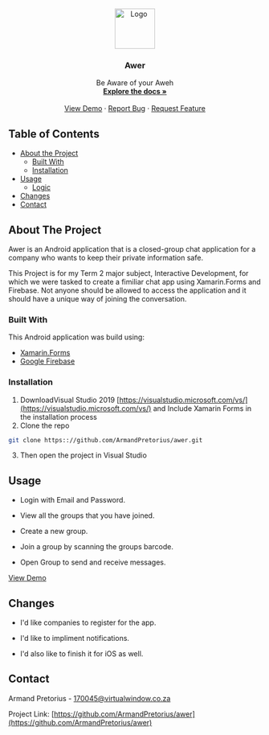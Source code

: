 <!--CClone README.MD-->

<!-- PROJECT LOGO -->
<br />
<p align="center">
  <a href="https://github.com/ArmandPretorius/awer">
    <img src="awer/awer.Android/Resources/mipmap-hdpi/icon.png" alt="Logo" height="80" radius="40"/>
  </a>

  <h3 align="center">Awer</h3>

  <p align="center">
   Be Aware of your Aweh
    <br />
    <a href="https://github.com/ArmandPretorius/awer"><strong>Explore the docs »</strong></a>
    <br />
    <br />
    <a href="https://github.com/ArmandPretorius/awer">View Demo</a>
    ·
    <a href="https://github.com/ArmandPretorius/awer/issues">Report Bug</a>
    ·
    <a href="https://github.com/ArmandPretorius/awer/issues">Request Feature</a>
  </p>
</p>



<!-- TABLE OF CONTENTS -->
## Table of Contents

* [About the Project](#about-the-project)
  * [Built With](#built-with)
  * [Installation](#installation)
* [Usage](#usage)
  * [Logic](#logic)
* [Changes](#changes)
* [Contact](#contact)

<!-- ABOUT THE PROJECT -->
## About The Project

Awer is an Android application that is a closed-group chat application for a company who wants to keep their private information safe.

This Project is for my Term 2 major subject, Interactive Development, for which we were tasked to create a fimiliar chat app using Xamarin.Forms and Firebase.  Not anyone should be allowed to access the application and it should have a unique way of joining the conversation.


### Built With
This Android application was build using:
* [Xamarin.Forms](https://dotnet.microsoft.com/apps/xamarin/xamarin-forms)
* [Google Firebase](https://firebase.google.com/?gclid=CjwKCAiAws7uBRAkEiwAMlbZjlUEwraOgZNquxXnxj8mIRa5ZZycTH_j8nwlR25wfS9oWmjK2lID-xoCmVUQAvD_BwE)


### Installation

1. DownloadVisual Studio 2019 [https://visualstudio.microsoft.com/vs/](https://visualstudio.microsoft.com/vs/) and Include Xamarin Forms in the installation process
2. Clone the repo
```sh
git clone https:://github.com/ArmandPretorius/awer.git
```
3. Then open the project in Visual Studio

<!-- USAGE -->
## Usage

* Login with Email and Password.

* View all the groups that you have joined.

* Create a new group.

* Join a group by scanning the groups barcode.

* Open Group to send and receive messages.


[View Demo](https://youtu.be/4Onb1EI6EY0)

<!-- Changes Made -->
## Changes

* I'd like companies to register for the app.

* I'd like to impliment notifications.

* I'd also like to finish it for iOS as well.


<!-- CONTACT -->
## Contact

Armand Pretorius - 170045@virtualwindow.co.za

Project Link: [https://github.com/ArmandPretorius/awer](https://github.com/ArmandPretorius/awer)







<!-- MARKDOWN LINKS & IMAGES -->
[product-screenshot]: cclone_screenshot.png
